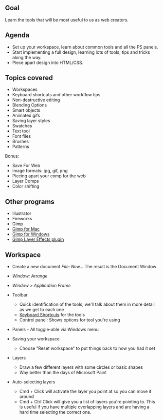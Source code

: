 ## Goal
Learn the tools that will be most useful to us as web creators.

## Agenda

* Set up your workspace, learn about common tools and all the PS panels.
* Start implementing a full design, learning lots of tools, tips and tricks along the way.
* Piece apart design into HTML/CSS.

## Topics covered

* Workspaces
* Keyboard shortcuts and other workflow tips
* Non-destructive editing
* Blending Options
* Smart objects
* Animated gifs
* Saving layer styles
* Swatches
* Text tool
* Font files
* Brushes
* Patterns

Bonus:

* Save For Web
* Image formats: jpg, gif, png
* Piecing apart your comp for the web
* Layer Comps
* Color shifting

## Other programs

* Illustrator
* Fireworks
* Gimp
* [Gimp for Mac](http://www.gimp.org/downloads/)
* [Gimp for Windows](http://nightly.darkrefraction.com/gimp/)
* [Gimp Layer Effects plugin](http://registry.gimp.org/node/186)

## Workspace

* Create a new document  *File: New...* The result is the Document Window
* *Window: Arrange*
* *Window > Application Frame*
* Toolbar

	* Quick identification of the tools, we'll talk about them in more detail as we get to each one
	* [Keyboard Shortcuts](/_photoshop/resources/photoshop-keyboard-shortcuts.png) for the tools
	* Control panel: Shows options for tool you're using
	
* Panels - All toggle-able via Windows menu
* Saving your workspace

	* Choose "Reset workspace" to put things back to how you had it set
* Layers

	* Draw a few different layers with some circles or basic shapes
	* Way better than the days of Microsoft Paint
	
* Auto-selecting layers

	* Cmd + Click will activate the layer you point at so you can move it around
	* Cmd + Ctrl Click will give you a list of layers you're pointing to. This is useful if you have multiple overlapping layers and are having a hard time selecting the correct one.
